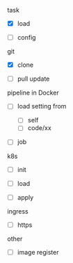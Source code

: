 task
 - [x] load
 - [ ] config


git
 - [x] clone
 - [ ] pull update


pipeline in Docker
 - [ ] load setting from
   - [ ] self
   - [ ] code/xx
 - [ ] job


k8s
 - [ ] init
 - [ ] load
 - [ ] apply


ingress
 - [ ] https


other
 - [ ] image register
